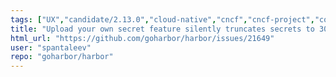 ```yaml
---
tags: ["UX","candidate/2.13.0","cloud-native","cncf","cncf-project","container","container-management","container-registry","containers","docker","hacktoberfest","helm","kind/bug","kubernetes","never-stale","registry"]
title: "Upload your own secret feature silently truncates secrets to 30 characters"
html_url: "https://github.com/goharbor/harbor/issues/21649"
user: "spantaleev"
repo: "goharbor/harbor"
---
```


